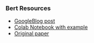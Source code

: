### Bert Resources

- [GoogleBlog post](https://ai.googleblog.com/2018/11/open-sourcing-bert-state-of-art-pre.html)
- [Colab Notebook with example](https://colab.research.google.com/github/google-research/bert/blob/master/predicting_movie_reviews_with_bert_on_tf_hub.ipynb)
- [Original paper](https://arxiv.org/abs/1810.04805)

